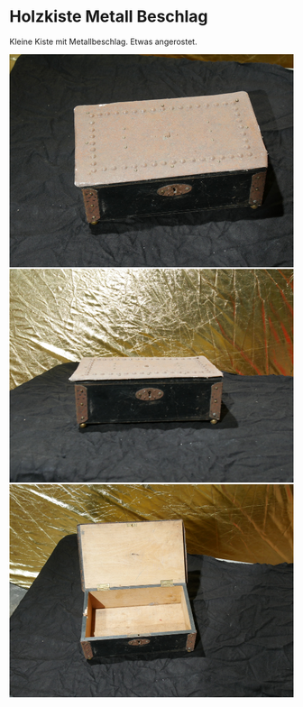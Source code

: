 # Holzkiste Metall Beschlag

Kleine Kiste mit Metallbeschlag. Etwas angerostet.













[![holzbox-metall-beschlag](P1940806_thumb.jpg)](P1940806.JPG)
[![holzbox-metall-beschlag](P1940807_thumb.jpg)](P1940807.JPG)
[![holzbox-metall-beschlag](P1940808_thumb.jpg)](P1940808.JPG)
